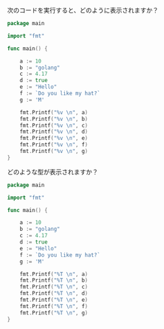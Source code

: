 
次のコードを実行すると、どのように表示されますか？

<!-- https://github.com/GoesToEleven/GolangTraining/blob/master/03_variables/01_shorthand/01/main.go -->

```go
package main

import "fmt"

func main() {

	a := 10　
	b := "golang"
	c := 4.17
	d := true
	e := "Hello"
	f := `Do you like my hat?`
	g := 'M'

	fmt.Printf("%v \n", a)
	fmt.Printf("%v \n", b)
	fmt.Printf("%v \n", c)
	fmt.Printf("%v \n", d)
	fmt.Printf("%v \n", e)
	fmt.Printf("%v \n", f)
	fmt.Printf("%v \n", g)
}

```


どのような型が表示されますか？


<!-- https://github.com/GoesToEleven/GolangTraining/blob/master/03_variables/01_shorthand/02/main.go -->

```go
package main

import "fmt"

func main() {

	a := 10
	b := "golang"
	c := 4.17
	d := true
	e := "Hello"
	f := `Do you like my hat?`
	g := 'M'

	fmt.Printf("%T \n", a)
	fmt.Printf("%T \n", b)
	fmt.Printf("%T \n", c)
	fmt.Printf("%T \n", d)
	fmt.Printf("%T \n", e)
	fmt.Printf("%T \n", f)
	fmt.Printf("%T \n", g)
}

```
